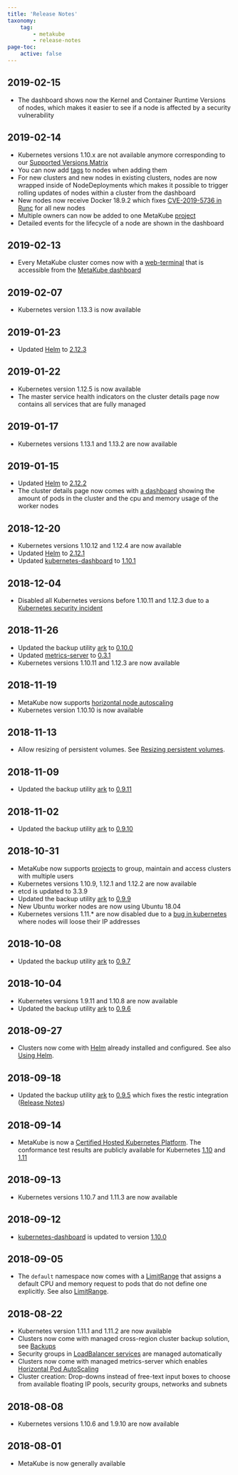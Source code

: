 ```yaml
---
title: 'Release Notes'
taxonomy:
    tag:
        - metakube
        - release-notes
page-toc:
    active: false
---
```


## 2019-02-15

* The dashboard shows now the Kernel and Container Runtime Versions of nodes, which makes it easier to see if a node is affected by a security vulnerability

## 2019-02-14

* Kubernetes versions 1.10.x are not available anymore corresponding to our [Supported Versions Matrix](../../02.Documentation/03.supported-kubernetes-versions/default.en.md)
* You can now add [tags](https://kubernetes.io/docs/concepts/overview/working-with-objects/labels/) to nodes when adding them
* For new clusters and new nodes in existing clusters, nodes are now wrapped inside of NodeDeployments which makes it possible to trigger rolling updates of nodes within a cluster from the dashboard
* New nodes now receive Docker 18.9.2 which fixes [CVE-2019-5736 in Runc](https://kubernetes.io/blog/2019/02/11/runc-and-cve-2019-5736/) for all new nodes
* Multiple owners can now be added to one MetaKube [project](../../02.Documentation/02.projects/default.en.md)
* Detailed events for the lifecycle of a node are shown in the dashboard

## 2019-02-13

* Every MetaKube cluster comes now with a [web-terminal](../../02.Documentation/10.metakube-webterminal/default.en.md) that is accessible from the [MetaKube dashboard](../../02.Documentation/09.metakube-dashboard/default.en.md)

## 2019-02-07

* Kubernetes version 1.13.3 is now available

## 2019-01-23

* Updated [Helm](https://www.helm.sh/) to [2.12.3](https://github.com/helm/helm/releases/tag/v2.12.3)

## 2019-01-22

* Kubernetes version 1.12.5 is now available
* The master service health indicators on the cluster details page now contains all services that are fully managed

## 2019-01-17

* Kubernetes versions 1.13.1 and 1.13.2 are now available

## 2019-01-15

* Updated [Helm](https://www.helm.sh/) to [2.12.2](https://github.com/helm/helm/releases/tag/v2.12.2)
* The cluster details page now comes with [a dashboard](../../02.Documentation/09.metakube-dashboard/default.en.md) showing the amount of pods in the cluster and the cpu and memory usage of the worker nodes

## 2018-12-20

* Kubernetes versions 1.10.12 and 1.12.4 are now available
* Updated [Helm](https://www.helm.sh/) to [2.12.1](https://github.com/helm/helm/releases/tag/v2.12.1)
* Updated [kubernetes-dashboard](../../02.Documentation/05.kubernetes-dashboard/default.en.md) to [1.10.1](https://github.com/kubernetes/dashboard/releases/tag/v1.10.1)

## 2018-12-04

* Disabled all Kubernetes versions before 1.10.11 and 1.12.3 due to a [Kubernetes security incident](https://github.com/kubernetes/kubernetes/issues/71411)

## 2018-11-26

* Updated the backup utility [ark](https://github.com/heptio/ark) to [0.10.0](https://github.com/heptio/ark/releases/tag/v0.10.0)
* Updated [metrics-server](https://github.com/kubernetes-incubator/metrics-server) to [0.3.1](https://github.com/kubernetes-incubator/metrics-server/releases/tag/v0.3.1)
* Kubernetes versions 1.10.11 and 1.12.3 are now available

## 2018-11-19

* MetaKube now supports [horizontal node autoscaling](../../03.Tutorials/20.use-horizontal-node-autoscaling/default.en.md)
* Kubernetes version 1.10.10 is now available

## 2018-11-13

* Allow resizing of persistent volumes. See [Resizing persistent volumes](../../03.Tutorials/21.resize-persistent-volume/default.en.md).

## 2018-11-09

* Updated the backup utility [ark](https://github.com/heptio/ark) to [0.9.11](https://github.com/heptio/ark/releases/tag/v0.9.11)

## 2018-11-02

* Updated the backup utility [ark](https://github.com/heptio/ark) to [0.9.10](https://github.com/heptio/ark/releases/tag/v0.9.10)

## 2018-10-31

* MetaKube now supports [projects](../../02.Documentation/02.projects/default.en.md) to group, maintain and access clusters with multiple users
* Kubernetes versions 1.10.9, 1.12.1 and 1.12.2 are now available
* etcd is updated to 3.3.9
* Updated the backup utility [ark](https://github.com/heptio/ark) to [0.9.9](https://github.com/heptio/ark/releases/tag/v0.9.9)
* New Ubuntu worker nodes are now using Ubuntu 18.04
* Kubernetes versions 1.11.* are now disabled due to a [bug in kubernetes](https://github.com/kubernetes/kubernetes/issues/68270) where nodes will loose their IP addresses

## 2018-10-08

* Updated the backup utility [ark](https://github.com/heptio/ark) to [0.9.7](https://github.com/heptio/ark/releases/tag/v0.9.7)

## 2018-10-04

* Kubernetes versions 1.9.11 and 1.10.8 are now available
* Updated the backup utility [ark](https://github.com/heptio/ark) to [0.9.6](https://github.com/heptio/ark/releases/tag/v0.9.6)

## 2018-09-27

* Clusters now come with [Helm](https://www.helm.sh/) already installed and configured. See also [Using Helm](../../03.Tutorials/17.using-helm/default.en.md).

## 2018-09-18

* Updated the backup utility [ark](https://github.com/heptio/ark) to [0.9.5](https://github.com/heptio/ark/releases/tag/v0.9.5) which fixes the restic integration ([Release Notes](https://github.com/heptio/ark/releases/tag/v0.9.5))

## 2018-09-14

* MetaKube is now a [Certified Hosted Kubernetes Platform](https://landscape.cncf.io/landscape=certified-kubernetes-hosted&selected=sys-eleven-meta-kube). The conformance test results are publicly available for Kubernetes [1.10](https://github.com/cncf/k8s-conformance/tree/master/v1.10/metakube) and [1.11](https://github.com/cncf/k8s-conformance/tree/master/v1.11/metakube)

## 2018-09-13

* Kubernetes versions 1.10.7 and 1.11.3 are now available

## 2018-09-12

* [kubernetes-dashboard](../../02.Documentation/05.kubernetes-dashboard/default.en.md) is updated to version [1.10.0](https://github.com/kubernetes/dashboard/releases/tag/v1.10.0)

## 2018-09-05

* The `default` namespace now comes with a [LimitRange](https://kubernetes.io/docs/tasks/administer-cluster/manage-resources/memory-default-namespace/)
  that assigns a default CPU and memory request to pods that do not define one explicitly. See also [LimitRange](../../02.Documentation/08.kubernetes-limitrange/default.en.md).

## 2018-08-22

* Kubernetes version 1.11.1 and 1.11.2 are now available
* Clusters now come with managed cross-region cluster backup solution, see [Backups](../../02.Documentation/07.backups/default.en.md)
* Security groups in [LoadBalancer services](../../03.Tutorials/13.create-a-load-balancer/default.en.md) are managed automatically
* Clusters now come with managed metrics-server which enables [Horizontal Pod AutoScaling](../../03.Tutorials/19.use-horizontal-pod-autoscaling/default.en.md)
* Cluster creation: Drop-downs instead of free-text input boxes to choose from available floating IP pools, security groups, networks and subnets

## 2018-08-08

* Kubernetes versions 1.10.6 and 1.9.10 are now available

## 2018-08-01

* MetaKube is now generally available
